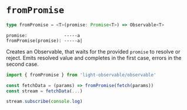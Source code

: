 # `fromPromise`
```typescript
type fromPromise = <T>(promise: Promise<T>) => Observable<T>
```

```
promise:              -----a
fromPromise(promise): -----a|
```

Creates an Observable, that waits for the provided `promise` to resolve or reject. Emits resolved value and completes in the first case, errors in the second case.
```typescript
import { fromPromise } from 'light-observable/observable'

const fetchData = (params) => fromPromise(fetch(params))
const stream = fetchData(...)

stream.subscribe(console.log)
```
